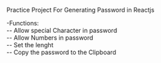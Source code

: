Practice Project For Generating Password in Reactjs

-Functions: \
 -- Allow special Character in password \
 -- Allow Numbers in password \
 -- Set the lenght \
 -- Copy the password to the Clipboard 
 
 
